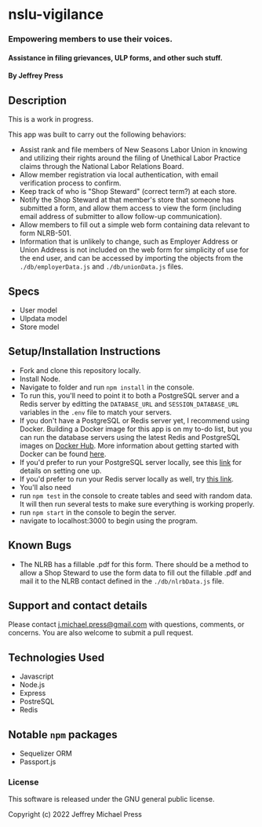 # nslu-vigilance
### Empowering members to use their voices.
#### Assistance in filing grievances, ULP forms, and other such stuff.
#### By Jeffrey Press

## Description
This is a work in progress.

This app was built to carry out the following behaviors:<br>
+ Assist rank and file members of New Seasons Labor Union in knowing and utilizing their rights around the filing of Unethical Labor Practice claims through the National Labor Relations Board.
+ Allow member registration via local authentication, with email verification process to confirm.
+ Keep track of who is "Shop Steward" (correct term?) at each store.
+ Notify the Shop Steward at that member's store that someone has submitted a form, and allow them access to view the form (including email address of submitter to allow follow-up communication).
+ Allow members to fill out a simple web form containing data relevant to form NLRB-501.
+ Information that is unlikely to change, such as Employer Address or Union Address is not included on the web form for simplicity of use for the end user, and can be accessed by importing the objects from the `./db/employerData.js` and `./db/unionData.js` files.


## Specs
+ User model 
+ Ulpdata model 
+ Store model

## Setup/Installation Instructions
+ Fork and clone this repository locally.
+ Install Node.
+ Navigate to folder and run `npm install` in the console.
+ To run this, you'll need to point it to both a PostgreSQL server and a Redis server by editting the `DATABASE_URL` and `SESSION_DATABASE_URL` variables in the `.env` file to match your servers.
+ If you don't have a PostgreSQL or Redis server yet, I recommend using Docker. Building a Docker image for this app is on my to-do list, but you can run the database servers using the latest Redis and PostgreSQL images on [Docker Hub](https://hub.docker.com/). More information about getting started with Docker can be found [here](https://blog.iron.io/how-to-create-a-docker-container/).
+ If you'd prefer to run your PostgreSQL server locally, see this [link](https://www.postgresqltutorial.com/postgresql-getting-started/install-postgresql/) for details on setting one up.
+ If you'd prefer to run your Redis server locally as well, try [this link](https://redis.io/docs/getting-started/installation/).
+ You'll also need 
+ run `npm test` in the console to create tables and seed with random data. It will then run several tests to make sure everything is working properly.
+ run `npm start` in the console to begin the server.
+ navigate to localhost:3000 to begin using the program.

## Known Bugs
+ The NLRB has a fillable .pdf for this form. There should be a method to allow a Shop Steward to use the form data to fill out the fillable .pdf and mail it to the NLRB contact defined in the `./db/nlrbData.js` file.

## Support and contact details
Please contact j.michael.press@gmail.com with questions, comments, or concerns. You are also welcome to submit a pull request.

## Technologies Used
   + Javascript
   + Node.js
   + Express
   + PostreSQL
   + Redis

## Notable `npm` packages
   + Sequelizer ORM
   + Passport.js
   
### License
This software is released under the GNU general public license.

Copyright (c) 2022 Jeffrey Michael Press
